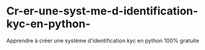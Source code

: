 # Cr-er-une-syst-me-d-identification-kyc-en-python-
Apprendre à créer une système d'identification kyc en python 100% gratuite 
